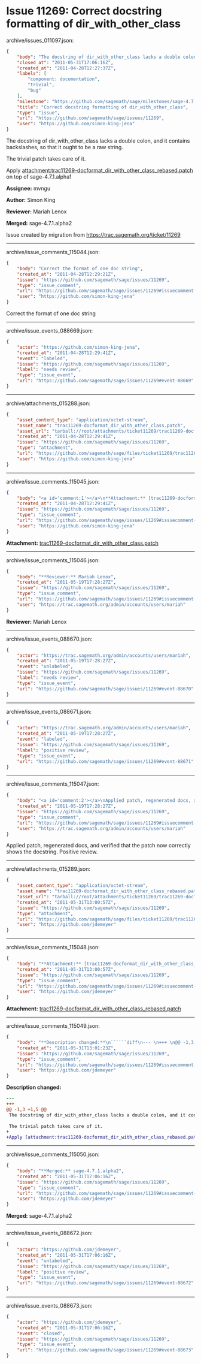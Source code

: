# Issue 11269: Correct docstring formatting of dir_with_other_class

archive/issues_011097.json:
```json
{
    "body": "The docstring of dir_with_other_class lacks a double colon, and it contains backslashes, so that it ought to be a raw string.\n\nThe trivial patch takes care of it.\n\nApply [attachment:trac11269-docformat_dir_with_other_class_rebased.patch](https://github.com/sagemath/sage/files/ticket11269/trac11269-docformat_dir_with_other_class_rebased.patch) on top of sage-4.7.1.alpha1\n\n**Assignee:** mvngu\n\n**Author:** Simon King\n\n**Reviewer:** Mariah Lenox\n\n**Merged:** sage-4.7.1.alpha2\n\nIssue created by migration from https://trac.sagemath.org/ticket/11269\n\n",
    "closed_at": "2011-05-31T17:06:16Z",
    "created_at": "2011-04-28T12:27:37Z",
    "labels": [
        "component: documentation",
        "trivial",
        "bug"
    ],
    "milestone": "https://github.com/sagemath/sage/milestones/sage-4.7.1",
    "title": "Correct docstring formatting of dir_with_other_class",
    "type": "issue",
    "url": "https://github.com/sagemath/sage/issues/11269",
    "user": "https://github.com/simon-king-jena"
}
```
The docstring of dir_with_other_class lacks a double colon, and it contains backslashes, so that it ought to be a raw string.

The trivial patch takes care of it.

Apply [attachment:trac11269-docformat_dir_with_other_class_rebased.patch](https://github.com/sagemath/sage/files/ticket11269/trac11269-docformat_dir_with_other_class_rebased.patch) on top of sage-4.7.1.alpha1

**Assignee:** mvngu

**Author:** Simon King

**Reviewer:** Mariah Lenox

**Merged:** sage-4.7.1.alpha2

Issue created by migration from https://trac.sagemath.org/ticket/11269





---

archive/issue_comments_115044.json:
```json
{
    "body": "Correct the format of one doc string",
    "created_at": "2011-04-28T12:29:21Z",
    "issue": "https://github.com/sagemath/sage/issues/11269",
    "type": "issue_comment",
    "url": "https://github.com/sagemath/sage/issues/11269#issuecomment-115044",
    "user": "https://github.com/simon-king-jena"
}
```

Correct the format of one doc string



---

archive/issue_events_088669.json:
```json
{
    "actor": "https://github.com/simon-king-jena",
    "created_at": "2011-04-28T12:29:41Z",
    "event": "labeled",
    "issue": "https://github.com/sagemath/sage/issues/11269",
    "label": "needs review",
    "type": "issue_event",
    "url": "https://github.com/sagemath/sage/issues/11269#event-88669"
}
```



---

archive/attachments_015288.json:
```json
{
    "asset_content_type": "application/octet-stream",
    "asset_name": "trac11269-docformat_dir_with_other_class.patch",
    "asset_url": "tarball://root/attachments/ticket11269/trac11269-docformat_dir_with_other_class.patch",
    "created_at": "2011-04-28T12:29:41Z",
    "issue": "https://github.com/sagemath/sage/issues/11269",
    "type": "attachment",
    "url": "https://github.com/sagemath/sage/files/ticket11269/trac11269-docformat_dir_with_other_class.patch",
    "user": "https://github.com/simon-king-jena"
}
```



---

archive/issue_comments_115045.json:
```json
{
    "body": "<a id='comment:1'></a>\n**Attachment:** [trac11269-docformat_dir_with_other_class.patch](https://github.com/sagemath/sage/files/ticket11269/trac11269-docformat_dir_with_other_class.patch)",
    "created_at": "2011-04-28T12:29:41Z",
    "issue": "https://github.com/sagemath/sage/issues/11269",
    "type": "issue_comment",
    "url": "https://github.com/sagemath/sage/issues/11269#issuecomment-115045",
    "user": "https://github.com/simon-king-jena"
}
```

<a id='comment:1'></a>
**Attachment:** [trac11269-docformat_dir_with_other_class.patch](https://github.com/sagemath/sage/files/ticket11269/trac11269-docformat_dir_with_other_class.patch)



---

archive/issue_comments_115046.json:
```json
{
    "body": "**Reviewer:** Mariah Lenox",
    "created_at": "2011-05-19T17:28:27Z",
    "issue": "https://github.com/sagemath/sage/issues/11269",
    "type": "issue_comment",
    "url": "https://github.com/sagemath/sage/issues/11269#issuecomment-115046",
    "user": "https://trac.sagemath.org/admin/accounts/users/mariah"
}
```

**Reviewer:** Mariah Lenox



---

archive/issue_events_088670.json:
```json
{
    "actor": "https://trac.sagemath.org/admin/accounts/users/mariah",
    "created_at": "2011-05-19T17:28:27Z",
    "event": "unlabeled",
    "issue": "https://github.com/sagemath/sage/issues/11269",
    "label": "needs review",
    "type": "issue_event",
    "url": "https://github.com/sagemath/sage/issues/11269#event-88670"
}
```



---

archive/issue_events_088671.json:
```json
{
    "actor": "https://trac.sagemath.org/admin/accounts/users/mariah",
    "created_at": "2011-05-19T17:28:27Z",
    "event": "labeled",
    "issue": "https://github.com/sagemath/sage/issues/11269",
    "label": "positive review",
    "type": "issue_event",
    "url": "https://github.com/sagemath/sage/issues/11269#event-88671"
}
```



---

archive/issue_comments_115047.json:
```json
{
    "body": "<a id='comment:2'></a>\nApplied patch, regenerated docs, and verified that the patch\nnow correctly shows the docstring.  Positive review.",
    "created_at": "2011-05-19T17:28:27Z",
    "issue": "https://github.com/sagemath/sage/issues/11269",
    "type": "issue_comment",
    "url": "https://github.com/sagemath/sage/issues/11269#issuecomment-115047",
    "user": "https://trac.sagemath.org/admin/accounts/users/mariah"
}
```

<a id='comment:2'></a>
Applied patch, regenerated docs, and verified that the patch
now correctly shows the docstring.  Positive review.



---

archive/attachments_015289.json:
```json
{
    "asset_content_type": "application/octet-stream",
    "asset_name": "trac11269-docformat_dir_with_other_class_rebased.patch",
    "asset_url": "tarball://root/attachments/ticket11269/trac11269-docformat_dir_with_other_class_rebased.patch",
    "created_at": "2011-05-31T13:00:57Z",
    "issue": "https://github.com/sagemath/sage/issues/11269",
    "type": "attachment",
    "url": "https://github.com/sagemath/sage/files/ticket11269/trac11269-docformat_dir_with_other_class_rebased.patch",
    "user": "https://github.com/jdemeyer"
}
```



---

archive/issue_comments_115048.json:
```json
{
    "body": "**Attachment:** [trac11269-docformat_dir_with_other_class_rebased.patch](https://github.com/sagemath/sage/files/ticket11269/trac11269-docformat_dir_with_other_class_rebased.patch)",
    "created_at": "2011-05-31T13:00:57Z",
    "issue": "https://github.com/sagemath/sage/issues/11269",
    "type": "issue_comment",
    "url": "https://github.com/sagemath/sage/issues/11269#issuecomment-115048",
    "user": "https://github.com/jdemeyer"
}
```

**Attachment:** [trac11269-docformat_dir_with_other_class_rebased.patch](https://github.com/sagemath/sage/files/ticket11269/trac11269-docformat_dir_with_other_class_rebased.patch)



---

archive/issue_comments_115049.json:
```json
{
    "body": "**Description changed:**\n``````diff\n--- \n+++ \n@@ -1,3 +1,5 @@\n The docstring of dir_with_other_class lacks a double colon, and it contains backslashes, so that it ought to be a raw string.\n \n The trivial patch takes care of it.\n+\n+Apply [attachment:trac11269-docformat_dir_with_other_class_rebased.patch](https://github.com/sagemath/sage/files/ticket11269/trac11269-docformat_dir_with_other_class_rebased.patch) on top of sage-4.7.1.alpha1\n``````\n",
    "created_at": "2011-05-31T13:01:23Z",
    "issue": "https://github.com/sagemath/sage/issues/11269",
    "type": "issue_comment",
    "url": "https://github.com/sagemath/sage/issues/11269#issuecomment-115049",
    "user": "https://github.com/jdemeyer"
}
```

**Description changed:**
``````diff
--- 
+++ 
@@ -1,3 +1,5 @@
 The docstring of dir_with_other_class lacks a double colon, and it contains backslashes, so that it ought to be a raw string.
 
 The trivial patch takes care of it.
+
+Apply [attachment:trac11269-docformat_dir_with_other_class_rebased.patch](https://github.com/sagemath/sage/files/ticket11269/trac11269-docformat_dir_with_other_class_rebased.patch) on top of sage-4.7.1.alpha1
``````




---

archive/issue_comments_115050.json:
```json
{
    "body": "**Merged:** sage-4.7.1.alpha2",
    "created_at": "2011-05-31T17:06:16Z",
    "issue": "https://github.com/sagemath/sage/issues/11269",
    "type": "issue_comment",
    "url": "https://github.com/sagemath/sage/issues/11269#issuecomment-115050",
    "user": "https://github.com/jdemeyer"
}
```

**Merged:** sage-4.7.1.alpha2



---

archive/issue_events_088672.json:
```json
{
    "actor": "https://github.com/jdemeyer",
    "created_at": "2011-05-31T17:06:16Z",
    "event": "unlabeled",
    "issue": "https://github.com/sagemath/sage/issues/11269",
    "label": "positive review",
    "type": "issue_event",
    "url": "https://github.com/sagemath/sage/issues/11269#event-88672"
}
```



---

archive/issue_events_088673.json:
```json
{
    "actor": "https://github.com/jdemeyer",
    "created_at": "2011-05-31T17:06:16Z",
    "event": "closed",
    "issue": "https://github.com/sagemath/sage/issues/11269",
    "type": "issue_event",
    "url": "https://github.com/sagemath/sage/issues/11269#event-88673"
}
```
